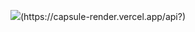<p align="center">
  <img src="(https://camo.githubusercontent.com/732a2f71fed4513848e33fe58bdcbbc475e7a225c03c3e72e07a26f0ecaf61d5/68747470733a2f2f63617073756c652d72656e6465722e76657263656c2e6170702f6170693f747970653d776176696e67266865696768743d32303026746578743d576176696e672126666f6e74416c69676e3d383026666f6e74416c69676e593d343026636f6c6f723d6772616469656e74)text=Hello there!!🕹️&animation=fadeIn&type=waving&color=gradient&height=100"/>(https://capsule-render.vercel.app/api?)
</p>

